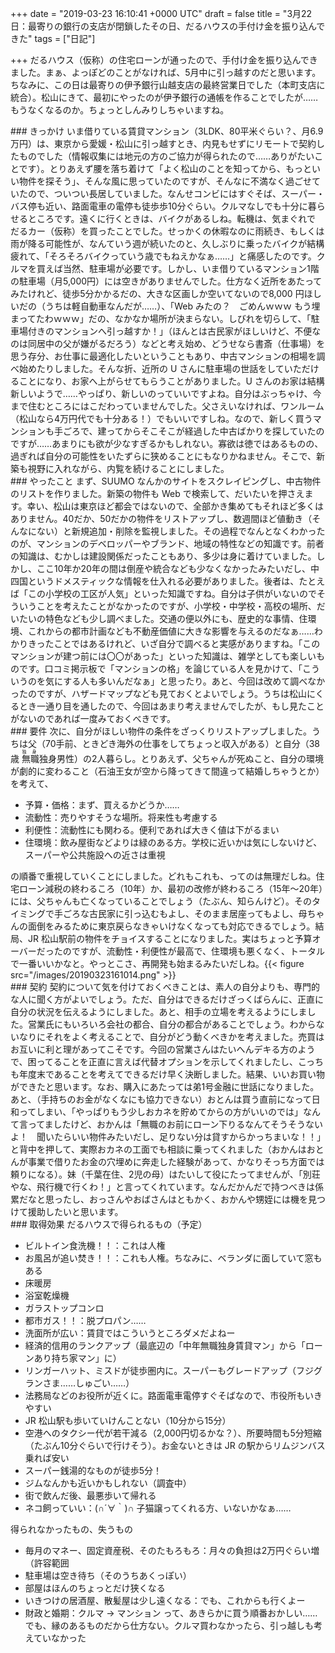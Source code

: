 
+++
date = "2019-03-23 16:10:41 +0000 UTC"
draft = false
title = "3月22日：最寄りの銀行の支店が閉鎖したその日、だるハウスの手付け金を振り込んできた"
tags = ["日記"]

+++
だるハウス（仮称）の住宅ローンが通ったので、手付け金を振り込んできました。まぁ、よっぽどのことがなければ、5月中に引っ越すのだと思います。ちなみに、この日は最寄りの伊予銀行山越支店の最終営業日でした（本町支店に統合）。松山にきて、最初にやったのが伊予銀行の通帳を作ることでしたが……もうなくなるのか。ちょっとしんみりしちゃいますね。

<div class="section">
    ### きっかけ
    いま借りている賃貸マンション（3LDK、80平米ぐらい？、月6.9万円）は、東京から愛媛・松山に引っ越すとき、内見もせずにリモートで契約したものでした（情報収集には地元の方のご協力が得られたので……ありがたいことです）。とりあえず腰を落ち着けて「よく松山のことを知ってから、もっといい物件を探そう」、そんな風に思っていたのですが、そんなに不満なく過ごせていたので、ついつい長居していました。なんせコンビにはすぐそば、スーパー・バス停も近い、路面電車の電停も徒歩歩10分ぐらい。クルマなしでも十分に暮らせるところです。遠くに行くときは、バイクがあるしね。転機は、気まぐれで だるカー（仮称）を買ったことでした。せっかくの休暇なのに雨続き、もしくは雨が降る可能性が、なんていう週が続いたのと、久しぶりに乗ったバイクが結構疲れて、「そろそろバイクっていう歳でもねえかなぁ……」と痛感したのです。クルマを買えば当然、駐車場が必要です。しかし、いま借りているマンション1階の駐車場（月5,000円）には空きがありませんでした。仕方なく近所をあたってみたけれど、徒歩5分かかるだの、大きな区画しか空いてないので8,000 円ほしいだの（うちは軽自動車なんだが……）、「Web みたの？　ごめんｗｗｗ もう埋まってたわｗｗｗ」だの、なかなか場所が決まらない。しびれを切らして、「駐車場付きのマンションへ引っ越すか！」（ほんとは古民家がほしいけど、不便なのは同居中の父が嫌がるだろう）などと考え始め、どうせなら書斎（仕事場）を思う存分、お仕事に最適化したいということもあり、中古マンションの相場を調べ始めたりしました。そんな折、近所の U さんに駐車場の世話をしていただけることになり、お家へ上がらせてもらうことがありました。U さんのお家は結構新しいようで……やっぱり、新しいのっていいですよね。自分はぶっちゃけ、今まで住むところにはこだわっていませんでした。父さえいなければ、ワンルーム（松山なら4万円代でも十分ある！）でもいいですしね。なので、新しく買うマンションも手ごろで、建ってからそこそこが経過した中古ばかりを探していたのですが……あまりにも欲が少なすぎるかもしれない。寡欲は徳ではあるものの、過ぎれば自分の可能性をいたずらに狭めることにもなりかねません。そこで、新築も視野に入れながら、内覧を続けることにしました。

</div>
<div class="section">
    ### やったこと
    まず、SUUMO なんかのサイトをスクレイピングし、中古物件のリストを作りました。新築の物件も Web で検索して、だいたいを押さえます。幸い、松山は東京ほど都会ではないので、全部かき集めてもそれほど多くはありません。40だか、50だかの物件をリストアップし、数週間ほど値動き（そんなにない）と新規追加・削除を監視しました。その過程でなんとなくわかったのが、マンションのデベロッパーやブランド、地域の特性などの知識です。前者の知識は、むかしは建設関係だったこともあり、多少は身に着けていました。しかし、ここ10年か20年の間は倒産や統合なども少なくなかったみたいだし、中四国というドメスティックな情報を仕入れる必要がありました。後者は、たとえば「この小学校の工区が人気」といった知識ですね。自分は子供がいないのでそういうことを考えたことがなかったのですが、小学校・中学校・高校の場所、だいたいの特色なども少し調べました。交通の便以外にも、歴史的な事情、住環境、これからの都市計画なども不動産価値に大きな影響を与えるのだなぁ……わかりきったことではあるけれど、いざ自分で調べると実感がありますね。「このマンションが建つ前には〇〇があった」といった知識は、雑学としても楽しいものです。口コミ掲示板で「マンションの格」を論じている人を見かけて、「こういうのを気にする人も多いんだなぁ」と思ったり。あと、今回は改めて調べなかったのですが、ハザードマップなども見ておくとよいでしょう。うちは松山にくるとき一通り目を通したので、今回はあまり考えませんでしたが、もし見たことがないのであれば一度みておくべきです。

</div>
<div class="section">
    ### 要件
    次に、自分がほしい物件の条件をざっくりリストアップしました。うちは父（70手前、ときどき海外の仕事をしてちょっと収入がある）と自分（38歳<ruby><br/>
<rb>無職</rb><rp>（</rp><rt>独身</rt><rp>）</rp></ruby>独身男性）の2人暮らし。とりあえず、父ちゃんが死ぬこと、自分の環境が劇的に変わること（石油王女が空から降ってきて間違って結婚しちゃうとか）を考えて、

<ul>
<li>予算・価格：まず、買えるかどうか……</li>
<li>流動性：売りやすそうな場所。将来性も考慮する</li>
<li>利便性：流動性にも関わる。便利であれば大きく値は下がるまい</li>
<li>住環境：飲み屋街などよりは緑のある方。学校に近いかは気にしないけど、スーパーや公共施設への近さは重視</li>
</ul>の順番で重視していくことにしました。どれもこれも、ってのは無理だしね。住宅ローン減税の終わるころ（10年）か、最初の改修が終わるころ（15年～20年）には、父ちゃんも亡くなっていることでしょう（たぶん、知らんけど）。そのタイミングで手ごろな古民家に引っ込むもよし、そのまま居座ってもよし、母ちゃんの面倒をみるために東京戻らなきゃいけなくなっても対応できるでしょう。結局、JR 松山駅前の物件をチョイスすることになりました。実はちょっと予算オーバーだったのですが、流動性・利便性が最高で、住環境も悪くなく、トータルで一番いいかなと。やっとこさ、再開発も始まるみたいだしね。{{< figure src="/images/20190323161014.png"  >}}<br/>


</div>
<div class="section">
    ### 契約
    契約について気を付けておくべきことは、素人の自分よりも、専門的な人に聞く方がよいでしょう。ただ、自分はできるだけざっくばらんに、正直に自分の状況を伝えるようにしました。あと、相手の立場を考えるようにしました。営業氏にもいろいろ会社の都合、自分の都合があることでしょう。わからないなりにそれをよく考えることで、自分がどう動くべきかを考えました。売買はお互いに利と理があってこそです。今回の営業さんはたいへんデキる方のようで、困ってることを正直に言えば代替オプションを示してくれましたし、こっちも年度末であることを考えてできるだけ早く決断しました。結果、いいお買い物ができたと思います。なお、購入にあたっては弟1号金融に世話になりました。あと、（手持ちのお金がなくなにも協力できない）おとんは買う直前になって日和ってしまい、「やっぱりもう少しおカネを貯めてからの方がいいのでは」なんて言ってましたけど、おかんは「無職のお前にローン下りるなんてそうそうないよ！　聞いたらいい物件みたいだし、足りない分は貸すからかっちまいな！！」と背中を押して、実際おカネの工面でも相談に乗ってくれました（おかんはおとんが事業で借りたお金の穴埋めに奔走した経験があって、かなりそっち方面では頼りになる）。妹（千葉在住、2児の母）はたいして役にたってませんが、「別荘やな、飛行機で行くわ！」と言ってくれています。なんだかんだで持つべきは係累だなと思ったし、おっさんやおばさんはともかく、おかんや甥姪には機を見つけて援助したいと思います。

</div>
<div class="section">
    ### 取得効果
    だるハウスで得られるもの（予定）

<ul>
<li>ビルトイン食洗機！！：これは人権</li>
<li>お風呂が追い焚き！！：これも人権。ちなみに、ベランダに面していて窓もある</li>
<li>床暖房</li>
<li>浴室乾燥機</li>
<li>ガラストップコンロ</li>
<li>都市ガス！！：脱プロパン……</li>
<li>洗面所が広い：賃貸ではこういうところダメだよねー</li>
<li>経済的信用のランクアップ（最底辺の「中年無職独身賃貸マン」から「ローンあり持ち家マン」に）</li>
<li>リンガーハット、ミスドが徒歩圏内に。スーパーもグレードアップ（フジグランさま……しゅごい……）</li>
<li>法務局などのお役所が近くに。路面電車電停すぐそばなので、市役所もいきやすい</li>
<li>JR 松山駅も歩いていけんことない（10分から15分）</li>
<li>空港へのタクシー代が若干減る（2,000円切るかな？）、所要時間も5分短縮（たぶん10分ぐらいで行けそう）。お金ないときは JR の駅からリムジンバス乗れば安い</li>
<li>スーパー銭湯的なものが徒歩5分！</li>
<li>ジムなんかも近いかもしれない（調査中）</li>
<li>街で飲んだ後、最悪歩いて帰れる</li>
<li>ネコ飼っていい：(∩´∀｀)∩ 子猫譲ってくれる方、いないかなぁ……</li>
</ul>得られなかったもの、失うもの

<ul>
<li>毎月のマネー、固定資産税、そのたもろもろ：月々の負担は2万円ぐらい増（許容範囲</li>
<li>駐車場は空き待ち（そのうちあくっぽい）</li>
<li>部屋はほんのちょっとだけ狭くなる</li>
<li>いきつけの居酒屋、散髪屋は少し遠くなる：でも、これからも行くよー</li>
<li>財政と婚期：クルマ → マンション って、あきらかに買う順番おかしい……でも、縁のあるものだから仕方ない。クルマ買わなかったら、引っ越しも考えていなかった</li>
</ul>
</div>

